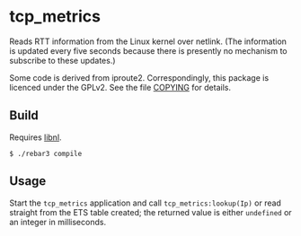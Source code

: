 tcp_metrics
===========

Reads RTT information from the Linux kernel over netlink.  (The
information is updated every five seconds because there is presently
no mechanism to subscribe to these updates.)

Some code is derived from iproute2.  Correspondingly, this package is
licenced under the GPLv2.  See the file [COPYING](COPYING) for
details.

Build
-----

Requires [libnl](https://www.infradead.org/~tgr/libnl/).

    $ ./rebar3 compile

Usage
-----

Start the `tcp_metrics` application and call `tcp_metrics:lookup(Ip)`
or read straight from the ETS table created; the returned value is
either `undefined` or an integer in milliseconds.
